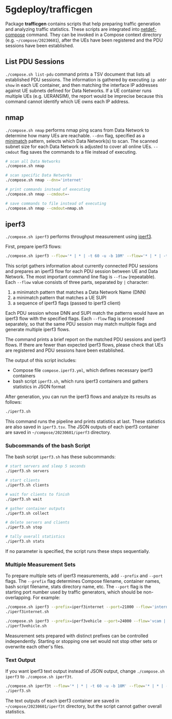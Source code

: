 # 5gdeploy/trafficgen

Package **trafficgen** contains scripts that help preparing traffic generation and analyzing traffic statistics.
These scripts are integrated into [netdef-compose](../netdef-compose/README.md) command.
They can be invoked in a Compose context directory (e.g. `~/compose/20230601`), after the UEs have been registered and the PDU sessions have been established.

## List PDU Sessions

`./compose.sh list-pdu` command prints a TSV document that lists all established PDU sessions.
The information is gathered by executing `ip addr show` in each UE container, and then matching the interface IP addresses against UE subnets defined for Data Networks.
If a UE container runs multiple UEs (e.g. UERANSIM), the report would be imprecise because this command cannot identify which UE owns each IP address.

## nmap

`./compose.sh nmap` performs nmap ping scans from Data Network to determine how many UEs are reachable.
`--dnn` flag, specified as a [minimatch](https://www.npmjs.com/package/minimatch) pattern, selects which Data Network(s) to scan.
The scanned subnet size for each Data Network is adjusted to cover all online UEs.
`--cmdout` flag saves the commands to a file instead of executing.

```bash
# scan all Data Networks
./compose.sh nmap

# scan specific Data Networks
./compose.sh nmap --dnn='internet'

# print commands instead of executing
./compose.sh nmap --cmdout=-

# save commands to file instead of executing
./compose.sh nmap --cmdout=nmap.sh
```

## iperf3

`./compose.sh iperf3` performs throughput measurement using [iperf3](https://software.es.net/iperf/).

First, prepare iperf3 flows:

```bash
./compose.sh iperf3 --flow='* | * | -t 60 -u -b 10M' --flow='* | * | -t 60 -u -b 10M -R'
```

This script gathers information about currently connected PDU sessions and prepares an iperf3 flow for each PDU session between UE and Data Network.
The most important command line flag is `--flow` (repeatable).
Each `--flow` value consists of three parts, separated by `|` character:

1. a minimatch pattern that matches a Data Network Name (DNN)
2. a minimatch pattern that matches a UE SUPI
3. a sequence of iperf3 flags (passed to iperf3 client)

Each PDU session whose DNN and SUPI match the patterns would have an iperf3 flow with the specified flags.
Each `--flow` flag is processed separately, so that the same PDU session may match multiple flags and generate multiple iperf3 flows.

The command prints a brief report on the matched PDU sessions and iperf3 flows.
If there are fewer than expected iperf3 flows, please check that UEs are registered and PDU sessions have been established.

The output of this script includes:

* Compose file `compose.iperf3.yml`, which defines necessary iperf3 containers
* bash script `iperf3.sh`, which runs iperf3 containers and gathers statistics in JSON format

After generation, you can run the iperf3 flows and analyze its results as follows:

```bash
./iperf3.sh
```

This command runs the pipeline and prints statistics at last.
These statistics are also saved in `iperf3.tsv`.
The JSON outputs of each iperf3 container are saved in `~/compose/20230601/iperf3` directory.

### Subcommands of the bash Script

The bash script `iperf3.sh` has these subcommands:

```bash
# start servers and sleep 5 seconds
./iperf3.sh servers

# start clients
./iperf3.sh clients

# wait for clients to finish
./iperf3.sh wait

# gather container outputs
./iperf3.sh collect

# delete servers and clients
./iperf3.sh stop

# tally overall statistics
./iperf3.sh stats
```

If no parameter is specified, the script runs these steps sequentially.

### Multiple Measurement Sets

To prepare multiple sets of iperf3 measurements, add `--prefix` and `--port` flags.
The `--prefix` flag determines Compose filename, container names, bash script filename, stats directory name, etc.
The `--port` flag is the starting port number used by traffic generators, which should be non-overlapping.
For example:

```bash
./compose.sh iperf3 --prefix=iperf3internet --port=21000 --flow='internet | * | -t 60 -u -b 10M' --flow='internet | * | -t 60 -u -b 50M -R'
./iperf3internet.sh

./compose.sh iperf3 --prefix=iperf3vehicle --port=24000 --flow='vcam | * | -t 60 -u -b 20M' --flow='vctl | * | -t 60 -u -b 1M -R'
./iperf3vehicle.sh
```

Measurement sets prepared with distinct prefixes can be controlled independently.
Starting or stopping one set would not stop other sets or overwrite each other's files.

### Text Output

If you want iperf3 text output instead of JSON output, change `./compose.sh iperf3` to `./compose.sh iperf3t`.

```bash
./compose.sh iperf3t --flow='* | * | -t 60 -u -b 10M' --flow='* | * | -t 60 -u -b 10M -R'
./iperf3.sh
```

The text outputs of each iperf3 container are saved in `~/compose/20230601/iperf3t` directory, but the script cannot gather overall statistics.
